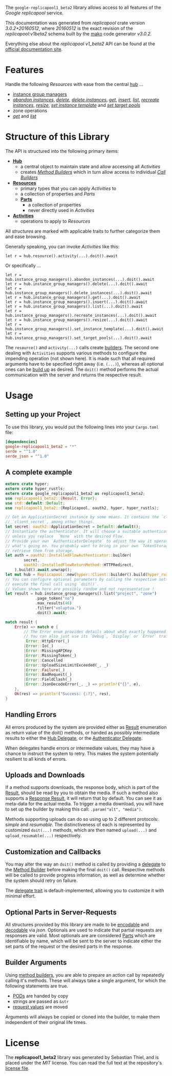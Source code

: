 <!---
DO NOT EDIT !
This file was generated automatically from 'src/mako/api/README.md.mako'
DO NOT EDIT !
-->
The `google-replicapool1_beta2` library allows access to all features of the *Google replicapool* service.

This documentation was generated from *replicapool* crate version *3.0.2+20160512*, where *20160512* is the exact revision of the *replicapool:v1beta2* schema built by the [mako](http://www.makotemplates.org/) code generator *v3.0.2*.

Everything else about the *replicapool* *v1_beta2* API can be found at the
[official documentation site](https://developers.google.com/compute/docs/instance-groups/manager/v1beta2).
# Features

Handle the following *Resources* with ease from the central [hub](https://docs.rs/google-replicapool1_beta2/3.0.2+20160512/google_replicapool1_beta2/Replicapool) ... 

* [instance group managers](https://docs.rs/google-replicapool1_beta2/3.0.2+20160512/google_replicapool1_beta2/api::InstanceGroupManager)
 * [*abandon instances*](https://docs.rs/google-replicapool1_beta2/3.0.2+20160512/google_replicapool1_beta2/api::InstanceGroupManagerAbandonInstanceCall), [*delete*](https://docs.rs/google-replicapool1_beta2/3.0.2+20160512/google_replicapool1_beta2/api::InstanceGroupManagerDeleteCall), [*delete instances*](https://docs.rs/google-replicapool1_beta2/3.0.2+20160512/google_replicapool1_beta2/api::InstanceGroupManagerDeleteInstanceCall), [*get*](https://docs.rs/google-replicapool1_beta2/3.0.2+20160512/google_replicapool1_beta2/api::InstanceGroupManagerGetCall), [*insert*](https://docs.rs/google-replicapool1_beta2/3.0.2+20160512/google_replicapool1_beta2/api::InstanceGroupManagerInsertCall), [*list*](https://docs.rs/google-replicapool1_beta2/3.0.2+20160512/google_replicapool1_beta2/api::InstanceGroupManagerListCall), [*recreate instances*](https://docs.rs/google-replicapool1_beta2/3.0.2+20160512/google_replicapool1_beta2/api::InstanceGroupManagerRecreateInstanceCall), [*resize*](https://docs.rs/google-replicapool1_beta2/3.0.2+20160512/google_replicapool1_beta2/api::InstanceGroupManagerResizeCall), [*set instance template*](https://docs.rs/google-replicapool1_beta2/3.0.2+20160512/google_replicapool1_beta2/api::InstanceGroupManagerSetInstanceTemplateCall) and [*set target pools*](https://docs.rs/google-replicapool1_beta2/3.0.2+20160512/google_replicapool1_beta2/api::InstanceGroupManagerSetTargetPoolCall)
* zone operations
 * [*get*](https://docs.rs/google-replicapool1_beta2/3.0.2+20160512/google_replicapool1_beta2/api::ZoneOperationGetCall) and [*list*](https://docs.rs/google-replicapool1_beta2/3.0.2+20160512/google_replicapool1_beta2/api::ZoneOperationListCall)




# Structure of this Library

The API is structured into the following primary items:

* **[Hub](https://docs.rs/google-replicapool1_beta2/3.0.2+20160512/google_replicapool1_beta2/Replicapool)**
    * a central object to maintain state and allow accessing all *Activities*
    * creates [*Method Builders*](https://docs.rs/google-replicapool1_beta2/3.0.2+20160512/google_replicapool1_beta2/client::MethodsBuilder) which in turn
      allow access to individual [*Call Builders*](https://docs.rs/google-replicapool1_beta2/3.0.2+20160512/google_replicapool1_beta2/client::CallBuilder)
* **[Resources](https://docs.rs/google-replicapool1_beta2/3.0.2+20160512/google_replicapool1_beta2/client::Resource)**
    * primary types that you can apply *Activities* to
    * a collection of properties and *Parts*
    * **[Parts](https://docs.rs/google-replicapool1_beta2/3.0.2+20160512/google_replicapool1_beta2/client::Part)**
        * a collection of properties
        * never directly used in *Activities*
* **[Activities](https://docs.rs/google-replicapool1_beta2/3.0.2+20160512/google_replicapool1_beta2/client::CallBuilder)**
    * operations to apply to *Resources*

All *structures* are marked with applicable traits to further categorize them and ease browsing.

Generally speaking, you can invoke *Activities* like this:

```Rust,ignore
let r = hub.resource().activity(...).doit().await
```

Or specifically ...

```ignore
let r = hub.instance_group_managers().abandon_instances(...).doit().await
let r = hub.instance_group_managers().delete(...).doit().await
let r = hub.instance_group_managers().delete_instances(...).doit().await
let r = hub.instance_group_managers().get(...).doit().await
let r = hub.instance_group_managers().insert(...).doit().await
let r = hub.instance_group_managers().list(...).doit().await
let r = hub.instance_group_managers().recreate_instances(...).doit().await
let r = hub.instance_group_managers().resize(...).doit().await
let r = hub.instance_group_managers().set_instance_template(...).doit().await
let r = hub.instance_group_managers().set_target_pools(...).doit().await
```

The `resource()` and `activity(...)` calls create [builders][builder-pattern]. The second one dealing with `Activities` 
supports various methods to configure the impending operation (not shown here). It is made such that all required arguments have to be 
specified right away (i.e. `(...)`), whereas all optional ones can be [build up][builder-pattern] as desired.
The `doit()` method performs the actual communication with the server and returns the respective result.

# Usage

## Setting up your Project

To use this library, you would put the following lines into your `Cargo.toml` file:

```toml
[dependencies]
google-replicapool1_beta2 = "*"
serde = "^1.0"
serde_json = "^1.0"
```

## A complete example

```Rust
extern crate hyper;
extern crate hyper_rustls;
extern crate google_replicapool1_beta2 as replicapool1_beta2;
use replicapool1_beta2::{Result, Error};
use std::default::Default;
use replicapool1_beta2::{Replicapool, oauth2, hyper, hyper_rustls};

// Get an ApplicationSecret instance by some means. It contains the `client_id` and 
// `client_secret`, among other things.
let secret: oauth2::ApplicationSecret = Default::default();
// Instantiate the authenticator. It will choose a suitable authentication flow for you, 
// unless you replace  `None` with the desired Flow.
// Provide your own `AuthenticatorDelegate` to adjust the way it operates and get feedback about 
// what's going on. You probably want to bring in your own `TokenStorage` to persist tokens and
// retrieve them from storage.
let auth = oauth2::InstalledFlowAuthenticator::builder(
        secret,
        oauth2::InstalledFlowReturnMethod::HTTPRedirect,
    ).build().await.unwrap();
let mut hub = Replicapool::new(hyper::Client::builder().build(hyper_rustls::HttpsConnector::with_native_roots().https_or_http().enable_http1().enable_http2().build()), auth);
// You can configure optional parameters by calling the respective setters at will, and
// execute the final call using `doit()`.
// Values shown here are possibly random and not representative !
let result = hub.instance_group_managers().list("project", "zone")
             .page_token("no")
             .max_results(46)
             .filter("voluptua.")
             .doit().await;

match result {
    Err(e) => match e {
        // The Error enum provides details about what exactly happened.
        // You can also just use its `Debug`, `Display` or `Error` traits
         Error::HttpError(_)
        |Error::Io(_)
        |Error::MissingAPIKey
        |Error::MissingToken(_)
        |Error::Cancelled
        |Error::UploadSizeLimitExceeded(_, _)
        |Error::Failure(_)
        |Error::BadRequest(_)
        |Error::FieldClash(_)
        |Error::JsonDecodeError(_, _) => println!("{}", e),
    },
    Ok(res) => println!("Success: {:?}", res),
}

```
## Handling Errors

All errors produced by the system are provided either as [Result](https://docs.rs/google-replicapool1_beta2/3.0.2+20160512/google_replicapool1_beta2/client::Result) enumeration as return value of
the doit() methods, or handed as possibly intermediate results to either the 
[Hub Delegate](https://docs.rs/google-replicapool1_beta2/3.0.2+20160512/google_replicapool1_beta2/client::Delegate), or the [Authenticator Delegate](https://docs.rs/yup-oauth2/*/yup_oauth2/trait.AuthenticatorDelegate.html).

When delegates handle errors or intermediate values, they may have a chance to instruct the system to retry. This 
makes the system potentially resilient to all kinds of errors.

## Uploads and Downloads
If a method supports downloads, the response body, which is part of the [Result](https://docs.rs/google-replicapool1_beta2/3.0.2+20160512/google_replicapool1_beta2/client::Result), should be
read by you to obtain the media.
If such a method also supports a [Response Result](https://docs.rs/google-replicapool1_beta2/3.0.2+20160512/google_replicapool1_beta2/client::ResponseResult), it will return that by default.
You can see it as meta-data for the actual media. To trigger a media download, you will have to set up the builder by making
this call: `.param("alt", "media")`.

Methods supporting uploads can do so using up to 2 different protocols: 
*simple* and *resumable*. The distinctiveness of each is represented by customized 
`doit(...)` methods, which are then named `upload(...)` and `upload_resumable(...)` respectively.

## Customization and Callbacks

You may alter the way an `doit()` method is called by providing a [delegate](https://docs.rs/google-replicapool1_beta2/3.0.2+20160512/google_replicapool1_beta2/client::Delegate) to the 
[Method Builder](https://docs.rs/google-replicapool1_beta2/3.0.2+20160512/google_replicapool1_beta2/client::CallBuilder) before making the final `doit()` call. 
Respective methods will be called to provide progress information, as well as determine whether the system should 
retry on failure.

The [delegate trait](https://docs.rs/google-replicapool1_beta2/3.0.2+20160512/google_replicapool1_beta2/client::Delegate) is default-implemented, allowing you to customize it with minimal effort.

## Optional Parts in Server-Requests

All structures provided by this library are made to be [encodable](https://docs.rs/google-replicapool1_beta2/3.0.2+20160512/google_replicapool1_beta2/client::RequestValue) and 
[decodable](https://docs.rs/google-replicapool1_beta2/3.0.2+20160512/google_replicapool1_beta2/client::ResponseResult) via *json*. Optionals are used to indicate that partial requests are responses 
are valid.
Most optionals are are considered [Parts](https://docs.rs/google-replicapool1_beta2/3.0.2+20160512/google_replicapool1_beta2/client::Part) which are identifiable by name, which will be sent to 
the server to indicate either the set parts of the request or the desired parts in the response.

## Builder Arguments

Using [method builders](https://docs.rs/google-replicapool1_beta2/3.0.2+20160512/google_replicapool1_beta2/client::CallBuilder), you are able to prepare an action call by repeatedly calling it's methods.
These will always take a single argument, for which the following statements are true.

* [PODs][wiki-pod] are handed by copy
* strings are passed as `&str`
* [request values](https://docs.rs/google-replicapool1_beta2/3.0.2+20160512/google_replicapool1_beta2/client::RequestValue) are moved

Arguments will always be copied or cloned into the builder, to make them independent of their original life times.

[wiki-pod]: http://en.wikipedia.org/wiki/Plain_old_data_structure
[builder-pattern]: http://en.wikipedia.org/wiki/Builder_pattern
[google-go-api]: https://github.com/google/google-api-go-client

# License
The **replicapool1_beta2** library was generated by Sebastian Thiel, and is placed 
under the *MIT* license.
You can read the full text at the repository's [license file][repo-license].

[repo-license]: https://github.com/Byron/google-apis-rsblob/main/LICENSE.md
